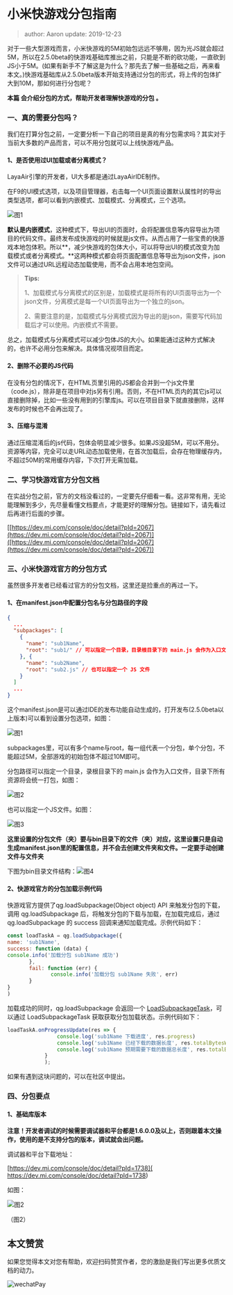 # 小米快游戏分包指南

> author: Aaron    update: 2019-12-23

对于一些大型游戏而言，小米快游戏的5M初始包远远不够用，因为光JS就会超过5M，所以在2.5.0beta的快游戏基础库推出之前，只能是不断的砍功能，一直砍到JS小于5M。(如果有新手不了解这是为什么？那先去了解一些基础之后，再来看本文。)快游戏基础库从2.5.0beta版本开始支持通过分包的形式，将上传的包体扩大到10M，那如何进行分包呢？

**本篇 会介绍分包的方式，帮助开发者理解快游戏的分包 。**

### 一、真的需要分包吗？

我们在打算分包之前，一定要分析一下自己的项目是真的有分包需求吗？其实对于当前大多数的产品而言，可以不用分包就可以上线快游戏产品。

#### 1、是否使用过UI加载或者分离模式？

LayaAir引擎的开发者，UI大多都是通过LayaAirIDE制作。

在F9的UI模式选项，以及项目管理器，右击每一个UI页面设置默认属性时的导出类型选项，都可以看到内嵌模式、加载模式、分离模式，三个选项。

![图1](img/1.png) 

**默认是内嵌模式**，这种模式下，导出UI的页面时，会将配置信息等内容导出为项目的代码文件。最终发布成快游戏的时候就是js文件。从而占用了一些宝贵的快游戏本地包体积。所以**，减少快游戏的包体大小，可以将导出UI的模式改变为加载模式或者分离模式。**这两种模式都会将页面配置信息等导出为json文件，json文件可以通过URL远程动态加载使用，而不会占用本地包空间。

> **Tips:**
>
> 1、加载模式与分离模式的区别是，加载模式是将所有的UI页面导出为一个json文件，分离模式是每一个UI页面导出为一个独立的json。
>
> 2、需要注意的是，加载模式与分离模式因为导出的是json，需要写代码加载后才可以使用。内嵌模式不需要。

总之，加载模式与分离模式可以减少包体JS的大小。如果能通过这种方式解决的，也许不必用分包来解决。具体情况视项目而定。

#### **2、删除不必要的JS代码**

在没有分包的情况下，在HTML页里引用的JS都会合并到一个js文件里（code.js），除非是在项目中对js另有引用。否则，不在HTML页内的其它js可以直接删除掉，比如一些没有用到的引擎库js。可以在项目目录下就直接删除，这样发布的时候也不会再出现了。

#### 3、压缩与混淆

通过压缩混淆后的js代码，包体会明显减少很多。如果JS没超5M，可以不用分。资源等内容，完全可以走URL动态加载使用，在首次加载后，会存在物理缓存内，不超过50M的常用缓存内容，下次打开无需加载。



### 二、学习快游戏官方分包文档

在实战分包之前，官方的文档没看过的，一定要先仔细看一看。这非常有用，无论能理解到多少，先尽量看懂文档要点，才能更好的理解分包。链接如下，请先看过后再进行后面的步骤。

[[https://dev.mi.com/console/doc/detail?pId=2067](https://dev.mi.com/console/doc/detail?pId=2067)]([https://dev.mi.com/console/doc/detail?pId=2067](https://dev.mi.com/console/doc/detail?pId=2067))



### 三、小米快游戏官方的分包方式

虽然很多开发者已经看过官方的分包文档，这里还是捡重点的再过一下。

#### 1、在manifest.json中配置分包名与分包路径的字段

```json
{
  ...
  "subpackages": [
    {
      "name": "sub1Name",
      "root": "sub1/" // 可以指定一个目录，目录根目录下的 main.js 会作为入口文件，目录下所有资源将会统一打包
    }, {
      "name": "sub2Name",
      "root": "sub2.js" // 也可以指定一个 JS 文件
    }
  ]
  ...
}
```

这个manifest.json是可以通过IDE的发布功能自动生成的，打开发布(2.5.0beta以上版本)可以看到设置分包选项，如图：

![图1](img/1.png)



subpackages里，可以有多个name与root，每一组代表一个分包，单个分包，不能超过5M，全部游戏的初始包体不超过10M即可。

分包路径可以指定一个目录，录根目录下的 main.js 会作为入口文件，目录下所有资源将会统一打包，如图：

![图2](img/2.png)

也可以指定一个JS文件。如图：

![图3](img/3.png)



**这里设置的分包文件（夹）要与bin目录下的文件（夹）对应，这里设置只是自动生成manifest.json里的配置信息，并不会去创建文件夹和文件。一定要手动创建文件与文件夹**

下图为bin目录文件结构：![图4](img/4.png)



 

#### 2、快游戏官方的分包加载示例代码

快游戏官方提供了qg.loadSubpackage(Object object) API 来触发分包的下载，调用 qg.loadSubpackage 后，将触发分包的下载与加载，在加载完成后，通过 qg.loadSubpackage 的 success 回调来通知加载完成。示例代码如下：

```javascript
const loadTaskA = qg.loadSubpackage({
name: 'sub1Name',
success: function (data) {
console.info('加载分包 sub1Name 成功')
       },
       fail: function (err) {
              console.info('加载分包 sub1Name 失败', err)
       }
}
)
```

加载成功的同时，qg.loadSubpackage 会返回一个 [LoadSubpackageTask](https://developers.weixin.qq.com/minigame/dev/document/subpackages/LoadSubpackageTask.html)，可以通过 LoadSubpackageTask 获取获取分包加载状态。示例代码如下：

```javascript
loadTaskA.onProgressUpdate(res => {
				console.log('sub1Name 下载进度', res.progress)
				console.log('sub1Name 已经下载的数据长度', res.totalBytesWritten)
				console.log('sub1Name 预期需要下载的数据总长度', res.totalBytesExpectedToWrite)
			}
			);
```

如果有遇到这块问题的，可以在社区中提出。



### 四、分包要点

#### 1、基础库版本

**注意！开发者调试的时候需要调试器和平台都是1.6.0.0及以上，否则跟着本文操作，使用的是不支持分包的版本，调试就会出问题。**

调试器和平台下载地址：

 [https://dev.mi.com/console/doc/detail?pId=1738]( https://dev.mi.com/console/doc/detail?pId=1738)

如图：

![图2](img/5.png) 

（图2）



## 本文赞赏

如果您觉得本文对您有帮助，欢迎扫码赞赏作者，您的激励是我们写出更多优质文档的动力。

![wechatPay](../../../wechatPay.jpg)
